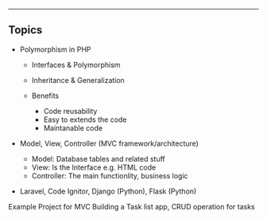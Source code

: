 -------------
Topics
-------------

- Polymorphism in PHP
    - Interfaces & Polymorphism
    - Inheritance & Generalization
    
    - Benefits
        - Code reusability
        - Easy to extends the code
        - Maintanable code



- Model, View, Controller (MVC framework/architecture)
    - Model: Database tables and related stuff
    - View: Is the Interface e.g. HTML code
    - Controller: The main functionlity, business logic

- Laravel, Code Ignitor, Django (Python), Flask (Python)



Example Project for MVC
Building a Task list app, CRUD operation for tasks

